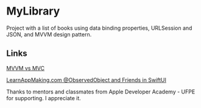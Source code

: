 # MyLibrary 

Project with a list of books using data binding properties, URLSession and JSON, and MVVM design pattern.

## Links
[MVVM vs MVC](https://www.appcoda.com/mvvm-vs-mvc/)

[LearnAppMaking.com @ObservedObject and Friends in SwiftUI](https://learnappmaking.com/observedobject-published-swiftui-how-to/?utm_campaign=%20SwiftUI%20Weekly&utm_medium=email&utm_source=Revue%20newsletter)

Thanks to mentors and classmates from Apple Developer Academy - UFPE for supporting. I appreciate it.



